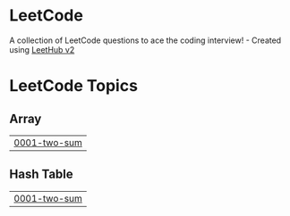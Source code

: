 # LeetCode
A collection of LeetCode questions to ace the coding interview! - Created using [LeetHub v2](https://github.com/arunbhardwaj/LeetHub-2.0)

<!---LeetCode Topics Start-->
# LeetCode Topics
## Array
|  |
| ------- |
| [0001-two-sum](https://github.com/Manaspatil30/LeetCode/tree/master/0001-two-sum) |
## Hash Table
|  |
| ------- |
| [0001-two-sum](https://github.com/Manaspatil30/LeetCode/tree/master/0001-two-sum) |
<!---LeetCode Topics End-->
